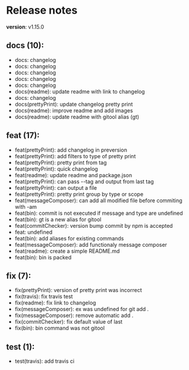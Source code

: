 #  Release notes

**version**: v1.15.0

## **docs (10):**
 - docs: changelog
 - docs: changelog
 - docs: changelog
 - docs: changelog
 - docs: changelog
 - docs(readme): update readme with link to changelog
 - docs: changelog
 - docs(prettyPrint): update changelog pretty print
 - docs(readme): improve readme and add images
 - docs(readme): update readme with gitool alias (gt)

## **feat (17):**
 - feat(prettyPrint): add changelog in preversion
 - feat(prettyPrint): add filters to type of pretty print
 - feat(prettyPrint): pretty print from tag
 - feat(prettyPrint): quick changelog
 - feat(readme): update readme and package.json
 - feat(prettyPrint): can pass --tag and output from last tag
 - feat(prettyPrint): can output a file
 - feat(prettyPrint): pretty print group by type or scope
 - feat(messageComposer): can add all modified file before commiting with -am
 - feat(bin): commit is not executed if message and type are undefined
 - feat(bin): gt is a new alias for gitool
 - feat(commitChecker): version bump commit by npm is accepted
 - feat: undefined
 - feat(bin): add aliases for existing commands
 - feat(messageComposer): add functionaly message composer
 - feat(readme): create a simple  README.md
 - feat(bin): bin is packed

## **fix (7):**
 - fix(prettyPrint): version of pretty print was incorrect
 - fix(travis): fix travis test
 - fix(readme): fix link to changelog
 - fix(messageComposer): ex was undefined for git add .
 - fix(messageComposer): remove automatic add .
 - fix(commitChecker): fix default value of last
 - fix(bin): bin command was not gitool

## **test (1):**
 - test(travis): add travis ci







